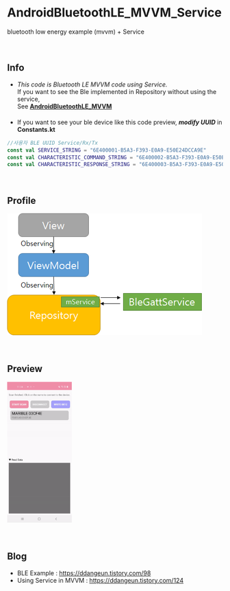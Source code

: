 # AndroidBluetoothLE_MVVM_Service

bluetooth low energy example (mvvm) + Service

　  



## Info

- *This code is Bluetooth LE MVVM code using Service.*  
If you want to see the Ble implemented in Repository without using the service,  
See [**AndroidBluetoothLE_MVVM**](https://github.com/DDANGEUN/AndroidBluetoothLE_MVVM)  
　  
- If you want to see your ble device like this code preview, ***modify UUID*** in **Constants.kt**  
```Kotlin
//사용자 BLE UUID Service/Rx/Tx
const val SERVICE_STRING = "6E400001-B5A3-F393-E0A9-E50E24DCCA9E"
const val CHARACTERISTIC_COMMAND_STRING = "6E400002-B5A3-F393-E0A9-E50E24DCCA9E"
const val CHARACTERISTIC_RESPONSE_STRING = "6E400003-B5A3-F393-E0A9-E50E24DCCA9E"
```
　  



## Profile
<img src = "https://github.com/DDANGEUN/AndroidBluetoothLE_MVVM_Service/blob/main/structimg.png">  



　  



## Preview
<img src = "https://github.com/DDANGEUN/AndroidBluetoothLE_MVVM_Service/blob/main/ble.gif" width="30%">


　  


## Blog
- BLE Example : https://ddangeun.tistory.com/98
- Using Service in MVVM : https://ddangeun.tistory.com/124
